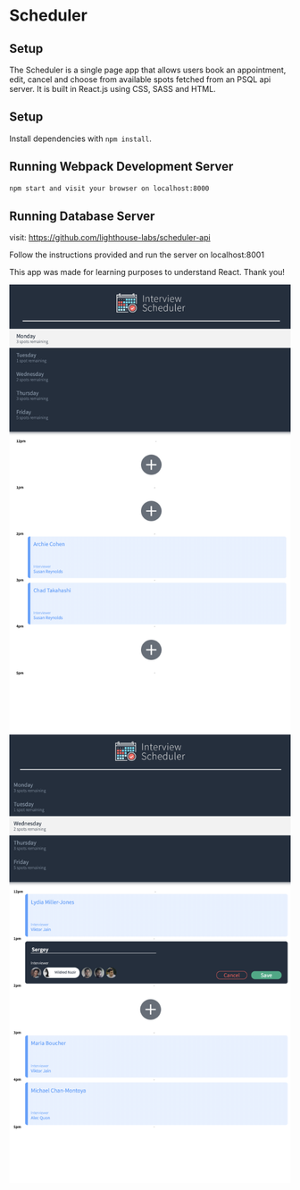 # Scheduler

## Setup

The Scheduler is a single page app that allows users book an appointment, edit, cancel and choose from available spots fetched from an PSQL api server.
It is built in React.js using CSS, SASS and HTML. 

## Setup

Install dependencies with `npm install`.

## Running Webpack Development Server

```sh
npm start and visit your browser on localhost:8000
```

## Running Database Server

visit: https://github.com/lighthouse-labs/scheduler-api

Follow the instructions provided and run the server on localhost:8001


This app was made for learning purposes to understand React. 
Thank you!


![Screenshot](/screenshots/cap1.png)
![Screenshot](/screenshots/cap2.png)